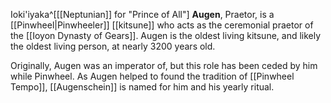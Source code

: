 Ioki'iyaka^[[[Neptunian]] for "Prince of All"] **Augen**, Praetor, is a [[Pinwheel|Pinwheeler]] [[kitsune]] who acts as the ceremonial praetor of the [[Ioyon Dynasty of Gears]]. Augen is the oldest living kitsune, and likely the oldest living person, at nearly 3200 years old. 

Originally, Augen was an imperator of, but this role has been ceded by him while Pinwheel. As Augen helped to found the tradition of [[Pinwheel Tempo]], [[Augenschein]] is named for him and his yearly ritual.